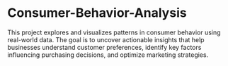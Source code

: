 # Consumer-Behavior-Analysis
This project explores and visualizes patterns in consumer behavior using real-world data. The goal is to uncover actionable insights that help businesses understand customer preferences, identify key factors influencing purchasing decisions, and optimize marketing strategies.
